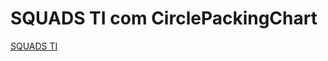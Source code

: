 # SQUADS TI com CirclePackingChart


[SQUADS TI](https://jorgedevoliveira.github.io/CirclePackingChart/)
